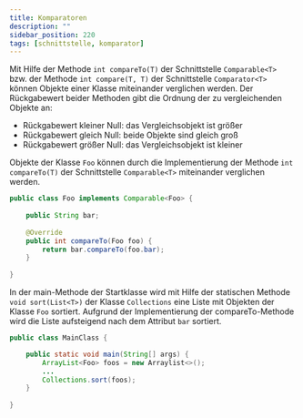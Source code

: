 ```yaml
---
title: Komparatoren
description: ""
sidebar_position: 220
tags: [schnittstelle, komparator]
---
```


Mit Hilfe der Methode `int compareTo(T)` der Schnittstelle `Comparable<T>` bzw. der Methode `int compare(T, T)` der Schnittstelle `Comparator<T>` können Objekte einer Klasse miteinander verglichen werden. Der Rückgabewert beider Methoden gibt die Ordnung der zu 
vergleichenden Objekte an:
- Rückgabewert kleiner Null: das Vergleichsobjekt ist größer
- Rückgabewert gleich Null: beide Objekte sind gleich groß
- Rückgabewert größer Null: das Vergleichsobjekt ist kleiner

Objekte der Klasse `Foo` können durch die Implementierung der Methode `int compareTo(T)` der Schnittstelle `Comparable<T>` miteinander verglichen werden.

```java
public class Foo implements Comparable<Foo> {
    
    public String bar;
    
    @Override
    public int compareTo(Foo foo) {
        return bar.compareTo(foo.bar);
    }
    
}
```

In der main-Methode der Startklasse wird mit Hilfe der statischen Methode `void sort(List<T>)` der Klasse `Collections` eine Liste mit Objekten der Klasse `Foo` sortiert. Aufgrund der Implementierung der compareTo-Methode wird die Liste aufsteigend nach dem 
Attribut `bar` sortiert.

```java
public class MainClass {

    public static void main(String[] args) {
        ArrayList<Foo> foos = new Arraylist<>();
        ...
        Collections.sort(foos);
    }
    
}
```